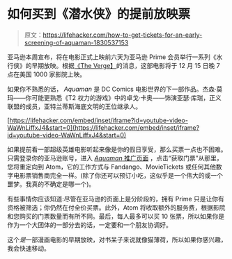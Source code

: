 # 如何买到《潜水侠》的提前放映票

> 原文：<https://lifehacker.com/how-to-get-tickets-for-an-early-screening-of-aquaman-1830537153>

亚马逊本周宣布，将在电影正式上映前六天为亚马逊 Prime 会员举行一系列《水行侠》的早期放映。根据[《The Verge】](https://www.theverge.com/2018/11/19/18102455/amazon-prime-early-aquaman-screenings-december-15)的消息，这部电影将于 12 月 15 日晚 7 点在美国 1000 家影院上映。



如果你不熟悉的话， *Aquaman* 是 DC Comics 电影世界的下一部作品。杰森·莫玛——你可能更熟悉《T2 权力的游戏》中的卓戈·卡奥——饰演亚瑟·库瑞，正义联盟的成员，亚特兰蒂斯海底文明的王位继承人。

 [https://lifehacker.com/embed/inset/iframe?id=youtube-video-WaWnLiffxJ4&start=0](https://lifehacker.com/embed/inset/iframe?id=youtube-video-WaWnLiffxJ4&start=0) 

如果提前看一部超级英雄电影听起来像是你的假日享受，那么买票一点也不困难。只需登录你的亚马逊账号，进入 [*Aquaman* 推广页面](https://www.amazon.com/adlp/aquamanmovie/ref=as_at?asc_campaign=InlineText&asc_refurl=https://lifehacker.com/how-to-get-tickets-for-an-early-screening-of-aquaman-1830537153&asc_source=&imprToken=IbbvXP756a7j9FHeMC.CtQ&linkCode=w50&slotNum=0&tag=kinjalifehackerlink-20) ，点击“获取门票”从那里，您将重定向到 Atom，它的工作方式与 Fandango、MovieTickets 或任何其他数字电影票销售商完全一样。(除了你还可以预订小吃，这似乎是一个伟大的或一个噩梦。我真的不确定是哪一个)。

有些事情你应该知道:尽管在亚马逊的页面上是分阶段的，拥有 Prime 只是让你有资格被筛选；你仍然在付全价买票。此外，Atom 将收取额外的服务费，根据影院和您购买的门票数量而有所不同。最后，每人最多可以买 10 张票，所以如果你是作为一个大团体的一部分去的话，一定要和一个朋友协调好。

这个*是*一部漫画电影的早期放映，对书呆子来说就像猫薄荷，所以如果你感兴趣，我会快速移动。
